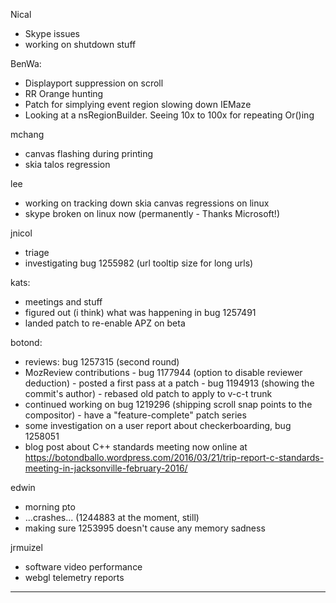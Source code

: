 Nical
* Skype issues
* working on shutdown stuff



BenWa:
* Displayport suppression on scroll
* RR Orange hunting
* Patch for simplying event region slowing down IEMaze
* Looking at a nsRegionBuilder. Seeing 10x to 100x for repeating Or()ing



mchang
* canvas flashing during printing
* skia talos regression



lee
* working on tracking down skia canvas regressions on linux
* skype broken on linux now (permanently - Thanks Microsoft!)



jnicol
* triage
* investigating bug 1255982 (url tooltip size for long urls)



kats:
* meetings and stuff
* figured out (i think) what was happening in bug 1257491
* landed patch to re-enable APZ on beta



botond:
  - reviews: bug 1257315 (second round)
  - MozReview contributions
          - bug 1177944 (option to disable reviewer deduction) - posted a first pass at a patch
          - bug 1194913 (showing the commit's author) - rebased old patch to apply to v-c-t trunk
  - continued working on bug 1219296 (shipping scroll snap points to the compositor) - have a "feature-complete" patch series
  - some investigation on a user report about checkerboarding, bug 1258051
  - blog post about C++ standards meeting now online at https://botondballo.wordpress.com/2016/03/21/trip-report-c-standards-meeting-in-jacksonville-february-2016/




edwin
* morning pto
* ...crashes... (1244883 at the moment, still)
* making sure 1253995 doesn't cause any memory sadness



jrmuizel
* software video performance
* webgl telemetry reports



________________


